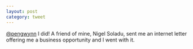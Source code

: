 ```yaml
---
layout: post
category: tweet
---
```

[@pengwynn](http://twitter.com/pengwynn) I did! A friend of mine, Nigel Soladu, sent me an internet letter offering me a business opportunity and I went with it.
